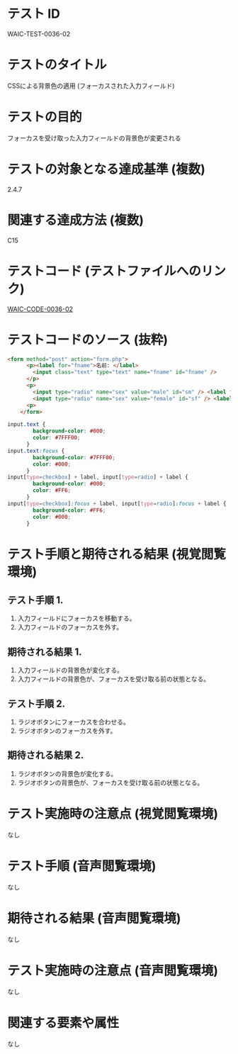 # テスト ID
WAIC-TEST-0036-02

# テストのタイトル
CSSによる背景色の適用 (フォーカスされた入力フィールド)

# テストの目的
フォーカスを受け取った入力フィールドの背景色が変更される

# テストの対象となる達成基準 (複数)
2.4.7

# 関連する達成方法 (複数)
C15

# テストコード (テストファイルへのリンク)
[WAIC-CODE-0036-02](https://waic.github.io/as_test/WAIC-CODE/WAIC-CODE-0036-02.html)

# テストコードのソース (抜粋)
```HTML
<form method="post" action="form.php">
      <p><label for="fname">名前: </label>
        <input class="text" type="text" name="fname" id="fname" />
      </p>
      <p>
        <input type="radio" name="sex" value="male" id="sm" /> <label for="sm">男性</label><br />
        <input type="radio" name="sex" value="female" id="sf" /> <label for="sf">女性</label>
      <p>
    </form>
```

```CSS
input.text {
        background-color: #000;
        color: #7FFF00; 
      }
input.text:focus {
        background-color: #7FFF00; 
        color: #000;
      }
input[type=checkbox] + label, input[type=radio] + label {
        background-color: #000;  
        color: #FF6;
      }      
input[type=checkbox]:focus + label, input[type=radio]:focus + label {
        background-color: #FF6; 
        color: #000; 
      }
```

# テスト手順と期待される結果 (視覚閲覧環境)

## テスト手順 1.

1. 入力フィールドにフォーカスを移動する。
2. 入力フィールドのフォーカスを外す。

## 期待される結果 1.

1. 入力フィールドの背景色が変化する。
2. 入力フィールドの背景色が、フォーカスを受け取る前の状態となる。

## テスト手順 2.

1. ラジオボタンにフォーカスを合わせる。
2. ラジオボタンのフォーカスを外す。

## 期待される結果 2.

1. ラジオボタンの背景色が変化する。
2. ラジオボタンの背景色が、フォーカスを受け取る前の状態となる。

# テスト実施時の注意点 (視覚閲覧環境)
なし

# テスト手順 (音声閲覧環境)
なし

# 期待される結果 (音声閲覧環境)
なし

# テスト実施時の注意点 (音声閲覧環境)
なし

# 関連する要素や属性
なし
